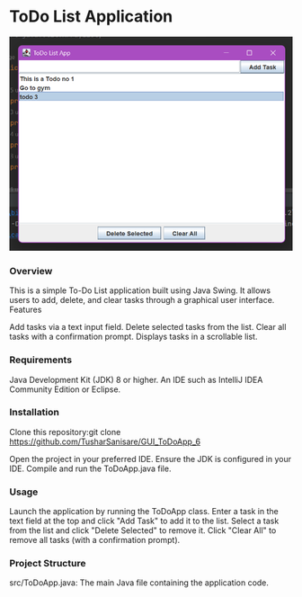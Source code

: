 # ToDo List Application

![Alt text](ss/ToDoApp1.png "TODO")


### Overview
This is a simple To-Do List application built using Java Swing. It allows users to add, delete, and clear tasks through a graphical user interface.
Features

Add tasks via a text input field.
Delete selected tasks from the list.
Clear all tasks with a confirmation prompt.
Displays tasks in a scrollable list.

### Requirements
Java Development Kit (JDK) 8 or higher.
An IDE such as IntelliJ IDEA Community Edition or Eclipse.

### Installation
Clone this repository:git clone https://github.com/TusharSanisare/GUI_ToDoApp_6

Open the project in your preferred IDE.
Ensure the JDK is configured in your IDE.
Compile and run the ToDoApp.java file.

### Usage
Launch the application by running the ToDoApp class.
Enter a task in the text field at the top and click "Add Task" to add it to the list.
Select a task from the list and click "Delete Selected" to remove it.
Click "Clear All" to remove all tasks (with a confirmation prompt).

### Project Structure
src/ToDoApp.java: The main Java file containing the application code.
